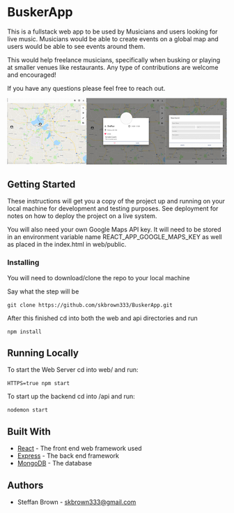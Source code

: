 # BuskerApp
This is a fullstack web app to be used by Musicians and users looking for live music. Musicians would be able to create events on a global map and users would be able to see events around them.

This would help freelance musicians, specifically when busking or playing at smaller venues like restaurants. Any type of contributions are welcome and encouraged!

If you have any questions please feel free to reach out.

![alt text](https://raw.githubusercontent.com/skbrown333/BuskerApp/dev/Mock_Photo.png)

## Getting Started

These instructions will get you a copy of the project up and running on your local machine for development and testing purposes. See deployment for notes on how to deploy the project on a live system.

You will also need your own Google Maps API key. It will need to be stored in an environment variable name REACT_APP_GOOGLE_MAPS_KEY as well as placed in the index.html in web/public.

### Installing

You will need to download/clone the repo to your local machine

Say what the step will be

```
git clone https://github.com/skbrown333/BuskerApp.git
```

After this finished cd into both the web and api directories and run

```
npm install
```


## Running Locally
To start the Web Server cd into web/ and run:
```
HTTPS=true npm start
```

To start up the backend cd into /api and run:
```
nodemon start
```

## Built With

* [React](https://reactjs.org/) - The front end web framework used
* [Express](https://expressjs.com/) - The back end framework
* [MongoDB](https://rometools.github.io/rome/) - The database

## Authors
* Steffan Brown - skbrown333@gmail.com

